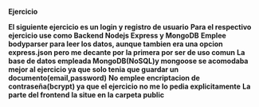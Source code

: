 **Ejercicio**

**El siguiente ejercicio es un login y registro de usuario**
**Para el respectivo ejercicio use como Backend Nodejs Express y MongoDB**
**Emplee bodyparser para leer los datos, aunque tambien era una opcion express.json pero me decante por la primera por ser de uso comun**
**La base de datos empleada MongoDB(NoSQL)y mongoose se acomodaba mejor al ejercicio ya que solo tenia que guardar un documento(email,password)**
**No emplee encriptacion de contraseña(bcrypt) ya que el ejercicio no me lo pedia explicitamente**
**La parte del frontend la situe en la carpeta public**
